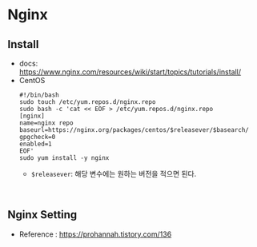 # Nginx

## Install
* docs: https://www.nginx.com/resources/wiki/start/topics/tutorials/install/
* CentOS
    ```
    #!/bin/bash
    sudo touch /etc/yum.repos.d/nginx.repo
    sudo bash -c 'cat << EOF > /etc/yum.repos.d/nginx.repo
    [nginx]
    name=nginx repo
    baseurl=https://nginx.org/packages/centos/$releasever/$basearch/
    gpgcheck=0
    enabled=1
    EOF'
    sudo yum install -y nginx
    
    ```
    * ```$releasever```: 해당 변수에는 원하는 버전을 적으면 된다.
</br>

## Nginx Setting
* Reference : https://prohannah.tistory.com/136


